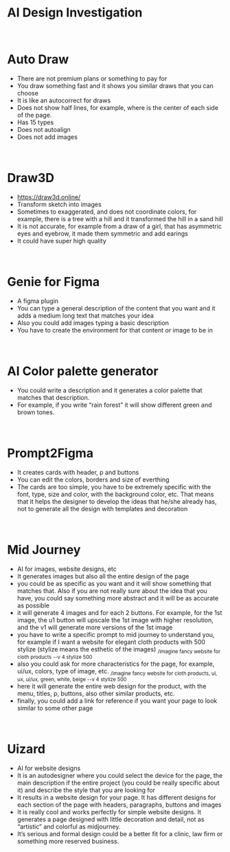 # AI Design Investigation

<br> 

# Auto Draw
-	There are not premium plans or something to pay for
-	You draw something fast and it shows you similar draws that you can choose
-	It is like an autocorrect for draws
-	Does not show half lines, for example, where is the center of each side of the page.
-	Has 15 types
-	Does not autoalign 
-	Does not add images

<br> 

# Draw3D
-	https://draw3d.online/
-	Transform sketch into images
-	Sometimes to exaggerated, and does not coordinate colors, for example, there is a tree with a hill and it transformed the hill in a sand hill
-	It is not accurate, for example from a draw of a girl, that has asymmetric eyes and eyebrow, it made them symmetric and add earings
-	It could have super high quality  

<br> 

# Genie for Figma
-	A figma plugin
-	You can type a general description of the content that you want and it adds a medium long text that matches your idea
-	Also you could add images typing a basic description
-	You have to create the environment for that content or image to be in


<br> 

# AI Color palette generator
-	You could write a description and it generates a color palette that matches that description.
-	For example, if you write “rain forest” it will show different green and brown tones.

<br> 

# Prompt2Figma
-	It creates cards with header, p and buttons
-	You can edit the colors, borders and size of everthing
-	The cards are too simple, you have to be extremely specific with the font, type, size and color, with the background color, etc. That means that it helps the designer to develop the ideas that he/she already has, not to generate all the design with templates and decoration

<br> 

# Mid Journey
-	AI for images, website designs, etc
-	It generates images but also all the entire design of the page
-	you could be as specific as you want and it will show something that matches that. Also if you are not really sure about the idea that you have, you could say something more abstract and it will be as accurate as possible
-	it will generate 4 images and for each 2 buttons. For example, for the 1st image, the  u1 button will upscale the 1st image with higher resolution, and the v1 will generate more versions of the 1st image 
-	you have to write a specific prompt to mid journey to understand you, for example if I want a website for elegant cloth products with 500 stylize (stylize means the esthetic of the images)
<sub> /imagine fancy website for cloth products --v 4 stylize 500 </sub>
-	also you could ask for more characteristics for the page, for example, ui/ux, colors, type of image, etc.
<sub>/imagine fancy website for cloth products, ui, ux, ui/ux, green, white, beige --v 4 stylize 500</sub>
-	here it will generate the entire web design for the product, with the menu, titles, p, buttons, also other similar products, etc. 
- finally, you could add a link for reference if you want your page to look similar to some other page

<br> 

# Uizard
-	AI for website designs
-	It is an autodesigner where you could select the device for the page, the main description if the entire project (you could be really specific about it) and describe the style that you are looking for
-	It results in a website design for your page. It has different designs for each section of the page with headers, paragraphs, buttons and images
-	It is really cool and works perfectly for simple website designs. It generates a page designed with little decoration and detail, not as “artistic” and colorful as midjourney.
-	 It’s serious and formal design could be a better fit for a clinic, law firm or something more reserved business.
